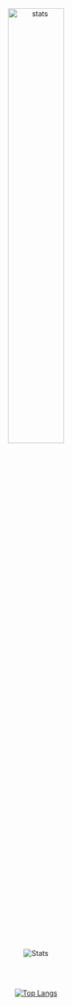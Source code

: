 <div align="center">

<img alt="stats" width="47%" src='https://github-readme-stats.vercel.app/api?username=datnham0212&show_icons=true&theme=gruvbox&card_height=300' />
<!--&show=reviews,discussions_started,discussions_answered,prs_merged,prs_merged_percentage-->
<br><br>

![ Stats](https://leetcode-status.vercel.app/api/card/datnham0212?theme=dark&hide_title=true&custom_title=)

<br><br>

[![Top Langs](https://github-readme-stats.vercel.app/api/top-langs/?username=datnham0212)](https://github.com/datnham0212/github-readme-stats)

<br><br>

</div>



<!--
[![trophy](https://github-profile-trophy.vercel.app/?username=datnham0212&theme=gruvbox)](https://github.com/ryo-ma/github-profile-trophy)
**datnham0212/datnham0212** is a ✨ _special_ ✨ repository because its `README.md` (this file) appears on your GitHub profile.

Here are some ideas to get you started:

- 🔭 I’m currently working on ...
- 🌱 I’m currently learning ...
- 👯 I’m looking to collaborate on ...
- 🤔 I’m looking for help with ...
- 💬 Ask me about ...
- 📫 How to reach me: ...
- 😄 Pronouns: ...
- ⚡ Fun fact: ...
-->
